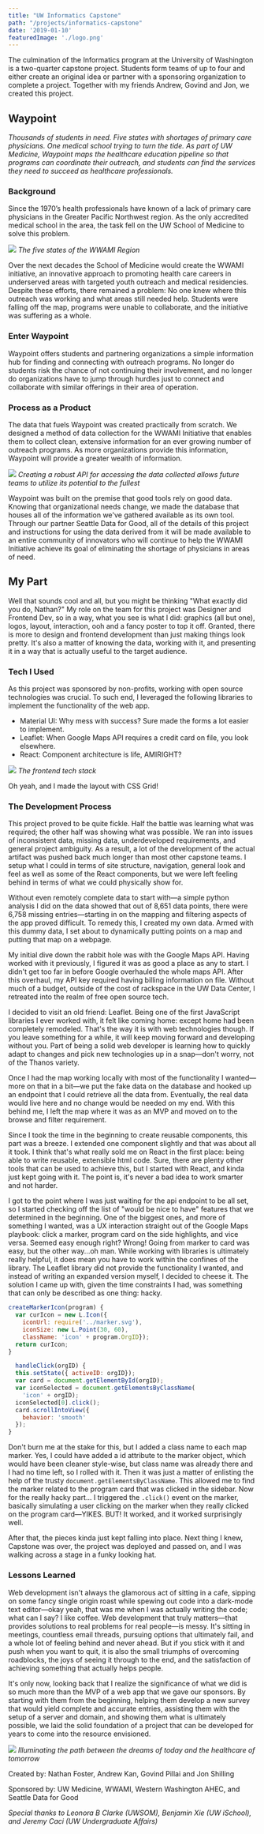 ```yaml
---
title: "UW Informatics Capstone"
path: "/projects/informatics-capstone"
date: '2019-01-10'
featuredImage: './logo.png'
---
```


The culmination of the Informatics program at the University of Washington is a two-quarter capstone project. Students form teams of up to four and either create an original idea or partner with a sponsoring organization to complete a project. Together with my friends Andrew, Govind and Jon, we created this project.

## Waypoint
*Thousands of students in need. Five states with shortages of primary care physicians. One medical school trying to turn the tide. As part of UW Medicine, Waypoint maps the healthcare education pipeline so that programs can coordinate their outreach, and students can find the services they need to succeed as healthcare professionals.*

### Background
Since the 1970’s health professionals have known of a lack of primary care physicians in the Greater Pacific Northwest region. As the only accredited medical school in the area, the task fell on the UW School of Medicine to solve this problem.

![](./states.png)
*The five states of the WWAMI Region*

Over the next decades the School of Medicine would create the WWAMI initiative, an innovative approach to promoting health care careers in underserved areas with targeted youth outreach and medical residencies. Despite these efforts, there remained a problem: No one knew where this outreach was working and what areas still needed help. Students were falling off the map, programs were unable to collaborate, and the initiative was suffering as a whole.

### Enter Waypoint
Waypoint offers students and partnering organizations a simple information hub for finding and connecting with outreach programs. No longer do students risk the chance of not continuing their involvement, and no longer do organizations have to jump through hurdles just to connect and collaborate with similar offerings in their area of operation.

### Process as a Product
The data that fuels Waypoint was created practically from scratch. We designed a method of data collection for the WWAMI Initiative that enables them to collect clean, extensive information for an ever growing number of outreach programs. As more organizations provide this information, Waypoint will provide a greater wealth of information.

![](./steps.png)
*Creating a robust API for accessing the data collected allows future teams to utilize its potential to the fullest*

Waypoint was built on the premise that good tools rely on good data. Knowing that organizational needs change, we made the database that houses all of the information we've gathered available as its own tool. Through our partner Seattle Data for Good, all of the details of this project and instructions for using the data derived from it will be made available to an entire community of innovators who will continue to help the WWAMI Initiative achieve its goal of eliminating the shortage of physicians in areas of need.

## My Part
Well that sounds cool and all, but you might be thinking "What exactly did you do, Nathan?" My role on the team for this project was Designer and Frontend Dev, so in a way, what you see is what I did: graphics (all but one), logos, layout, interaction, ooh and a fancy poster to top it off. Granted, there is more to design and frontend development than just making things look pretty. It's also a matter of knowing the data, working with it, and presenting it in a way that is actually useful to the target audience. 

### Tech I Used
As this project was sponsored by non-profits, working with open source technologies was crucial. To such end, I leveraged the following libraries to implement the functionality of the web app.
- Material UI: Why mess with success? Sure made the forms a lot easier to implement.
- Leaflet: When Google Maps API requires a credit card on file, you look elsewhere.
- React: Component architecture is life, AMIRIGHT?

![](./frontend-tech-info.png)
*The frontend tech stack*

Oh yeah, and I made the layout with CSS Grid!

### The Development Process
This project proved to be quite fickle. Half the battle was learning what was required; the other half was showing what was possible. We ran into issues of inconsistent data, missing data, underdeveloped requirements, and general project ambiguity. As a result, a lot of the development of the actual artifact was pushed back much longer than most other capstone teams. I setup what I could in terms of site structure, navigation, general look and feel as well as some of the React components, but we were left feeling behind in terms of what we could physically show for. 

Without even remotely complete data to start with&mdash;a simple python analysis I did on the data showed that out of 8,651 data points, there were 6,758 missing entries&mdash;starting in on the mapping and filtering aspects of the app proved difficult. To remedy this, I created my own data. Armed with this dummy data, I set about to dynamically putting points on a map and putting that map on a webpage.

My initial dive down the rabbit hole was with the Google Maps API. Having worked with it previously, I figured it was as good a place as any to start. I didn't get too far in before Google overhauled the whole maps API. After this overhaul, my API key required having billing information on file. Without much of a budget, outside of the cost of rackspace in the UW Data Center, I retreated into the realm of free open source tech.

I decided to visit an old friend: Leaflet. Being one of the first JavaScript libraries I ever worked with, it felt like coming home: except home had been completely remodeled. That's the way it is with web technologies though. If you leave something for a while, it will keep moving forward and developing without you. Part of being a solid web developer is learning how to quickly adapt to changes and pick new technologies up in a snap&mdash;don't worry, not of the Thanos variety.

Once I had the map working locally with most of the functionality I wanted&mdash;more on that in a bit&mdash;we put the fake data on the database and hooked up an endpoint that I could retrieve all the data from. Eventually, the real data would live here and no change would be needed on my end. With this behind me, I left the map where it was as an MVP and moved on to the browse and filter requirement.

Since I took the time in the beginning to create reusable components, this part was a breeze. I extended one component slightly and that was about all it took. I think that's what really sold me on React in the first place: being able to write reusable, extensible html code. Sure, there are plenty other tools that can be used to achieve this, but I started with React, and kinda just kept going with it. The point is, it's never a bad idea to work smarter and not harder.

I got to the point where I was just waiting for the api endpoint to be all set, so I started checking off the list of "would be nice to have" features that we determined in the beginning. One of the biggest ones, and more of something I wanted, was a UX interaction straight out of the Google Maps playbook: click a marker, program card on the side highlights, and vice versa. Seemed easy enough right? Wrong! Going from marker to card was easy, but the other way...oh man. While working with libraries is ultimately really helpful, it does mean you have to work within the confines of the library. The Leaflet library did not provide the functionality I wanted, and instead of writing an expanded version myself, I decided to cheese it. The solution I came up with, given the time constraints I had, was something that can only be described as one thing: hacky. 

``` jsx
createMarkerIcon(program) {
  var curIcon = new L.Icon({
    iconUrl: require('../marker.svg'),
    iconSize: new L.Point(30, 60),
    className: 'icon' + program.OrgID});
  return curIcon;
}

  handleClick(orgID) {
  this.setState({ activeID: orgID});
  var card = document.getElementById(orgID);
  var iconSelected = document.getElementsByClassName(
    'icon' + orgID);
  iconSelected[0].click();
  card.scrollIntoView({
    behavior: 'smooth' 
  });
}
```

Don't burn me at the stake for this, but I added a class name to each map marker. Yes, I could have added a id attribute to the marker object, which would have been cleaner style-wise, but class name was already there and I had no time left, so I rolled with it. Then it was just a matter of enlisting the help of the trusty `document.getElementsByClassName`. This allowed me to find the marker related to the program card that was clicked in the sidebar. Now for the really hacky part... I triggered the `.click()` event on the marker, basically simulating a user clicking on the marker when they really clicked on the program card&mdash;YIKES. BUT! It worked, and it worked surprisingly well.

After that, the pieces kinda just kept falling into place. Next thing I knew, Capstone was over, the project was deployed and passed on, and I was walking across a stage in a funky looking hat.

### Lessons Learned
Web development isn't always the glamorous act of sitting in a cafe, sipping on some fancy single origin roast while spewing out code into a dark-mode text editor&mdash;okay yeah, that was me when I was actually writing the code; what can I say? I like coffee. Web development that truly matters&mdash;that provides solutions to real problems for real people&mdash;is messy. It's sitting in meetings, countless email threads, pursuing options that ultimately fail, and a whole lot of feeling behind and never ahead. But if you stick with it and push when you want to quit, it is also the small triumphs of overcoming roadblocks, the joys of seeing it through to the end, and the satisfaction of achieving something that actually helps people.

It's only now, looking back that I realize the significance of what we did is so much more than the MVP of a web app that we gave our sponsors. By starting with them from the beginning, helping them develop a new survey that would yield complete and accurate entries, assisting them with the setup of a server and domain, and showing them what is ultimately possible, we laid the solid foundation of a project that can be developed for years to come into the resource envisioned.

![](./roadmap.png)
*Illuminating the path between the dreams of today and the healthcare of tomorrow*

Created by: Nathan Foster, Andrew Kan, Govind Pillai and Jon Shilling

Sponsored by: UW Medicine, WWAMI, Western Washington AHEC, and Seattle Data for Good

*Special thanks to Leonora B Clarke (UWSOM), Benjamin Xie (UW iSchool), and Jeremy Caci (UW Undergraduate Affairs)*